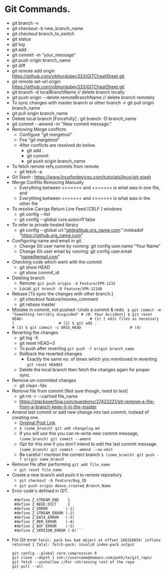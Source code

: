 # Git Commands.
* git branch -v
* git checkout -b new_branch_name  
* git checkout branch_to_switch
* git status
* git log
* git add .
* git commit -m "your_message"
* git push origin branch_name
* git diff
* git remote add origin https://github.com/vibhordubey333/GITCheatSheet.git
* git remote set-url origin https://github.com/vibhordubey333/GITCheatSheet.git
* git branch -d localBranchName  // delete branch locally 
* git push origin --delete remoteBranchName // delete branch remotely
* To sync changes with master branch or other branch -> git pull origin branch_name
* git pull origin branch_name
* Delete local branch [Forcefully] : git branch -D branch_name
* git commit --amend -m "New commit message."
* Removing Merge conflicts:
  - Configure "git mergetool"
  - Fire "git mergetool"
  - After conflicts are resolved do below.
    - git add .
    - git commit 
    - git push origin branch_name
 * To fetch remote refs,commits from remote
    - git fetch -a
 * Git Stash : https://www.linuxfordevices.com/tutorials/linux/git-stash
 * Merge Conflits Remocing Manually
   - Everything between <<<<<<< and ======= is what was in one file, and
   - Everything between ======= and >>>>>>> is what was in the other file
 * To resolve Carrige Return Line Feed [CRLF ] windows
   - git config --list
   - git config --global core.autocrlf false
 * To refer to private hosted library
   - git config --global url."git@github.org_name.com:".insteadof "https://github.org_name.com"
 * Configuring name and email in git.
    - Change Git user name by running: git config user.name “Your Name”
    - Change Git user email by running: git config user.email “name@email.com”
 * Checking code which went with the commit
    - git show HEAD
    - git show commit_id
 * Deleting branch
    - Remote: `git push origin -d Feature/SPR-1232`
    - Local:  `git branch -D Feature/SPR-12140`	
* Rebase [To sync the changes with other branch.]
    - git checkout feature/movies_comment
    - git rebase master
* Mistake in commit, not pushed 
    -Undo a commit & redo
     ` $ git commit -m "Something terribly misguided" # (0: Your Accident)
      $ git reset HEAD~                              # (1)
      [ edit files as necessary ]                    # (2)
      $ git add .                                    # (3)
      $ git commit -c ORIG_HEAD                      # (4)`
* Reverting the changes
    - git log -5
    - git reset HEAD~3
    - To push after reverting `git push -f origin branch_name`
    * Rollback the reverted changes
      - Exactly the same no. of times which you mentioned in reverting `git reset HEAD@3`
    * Delete the local branch then fetch the changes again for proper sync.
* Remove un-commited changes
    - git clean -fdx
* Remove file from commit [Not sure though, need to test]
    - git rm -r --cached file_name
    - https://stackoverflow.com/questions/37422221/git-remove-a-file-from-a-branch-keep-it-in-the-master
* Amend last commit or add new change into last commit, instead of creating one.
    -  [Original Post Link](https://medium.com/@igor_marques/git-basics-adding-more-changes-to-your-last-commit-1629344cb9a8)
    - `$ (some_branch) git add changelog.md`
    - If you will use this you can re-write new commit message, `(some_branch) git commit --amend`
    - Opt for this one if you don't intend to edit the last commit message `(some_branch) git commit --amend --no-edit`
    - Be careful ! mention the correct branch `$ (some_branch) git push -f origin some_branch`
* Remove file after performing `git add file_name`
    - `git reset file_name`
* Create a new branch and push it to remote repository
    - `git checkout -b Feature/Bug_ID`
    - `git push origin Above_created_Branch_Name`
* Error code's defined in GIT.
  ```#define Z_OK            0
   #define Z_STREAM_END    1
   #define Z_NEED_DICT     2
   #define Z_ERRNO        (-1)
   #define Z_STREAM_ERROR (-2)
   #define Z_DATA_ERROR   (-3)
   #define Z_MEM_ERROR    (-4)
   #define Z_BUF_ERROR    (-5)
   #define Z_VERSION_ERROR (-6)```
 * For Git error `fatal: pack has bad object at offset 196326059: inflate returned 1 fatal: fetch-pack: invalid index-pack output`
   ```
   git config --global core.compression 0
   git clone --depth 1 ssh://username@domain.com/path/to/git_repo/
   git fetch --unshallow //For retrieving rest of the repo
   git pull --all
   ```
